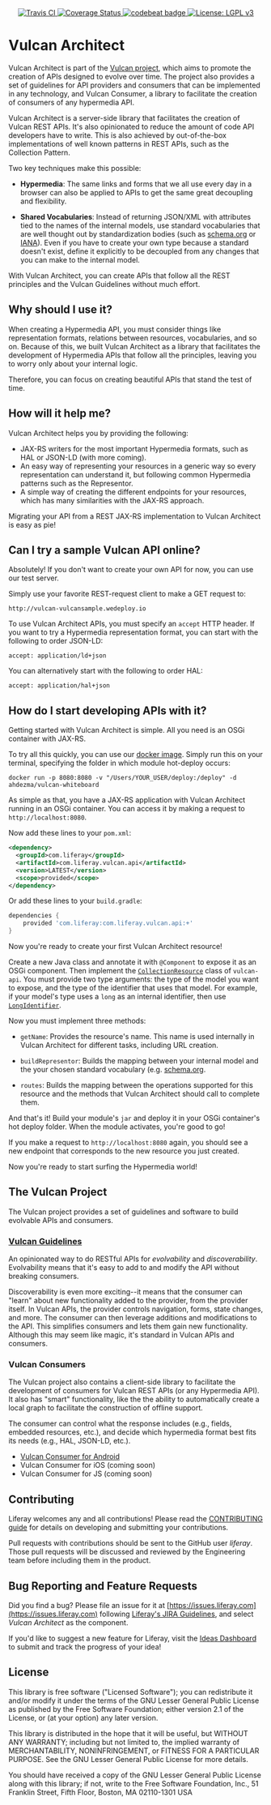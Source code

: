<div align="center">
    <a href="https://travis-ci.org/liferay/com-liferay-vulcan">
        <img src="https://travis-ci.org/liferay/com-liferay-vulcan.svg?branch=master" alt="Travis CI" />
    </a>
    <a href='https://coveralls.io/github/liferay/com-liferay-vulcan?branch=master'>
        <img src='https://coveralls.io/repos/github/liferay/com-liferay-vulcan/badge.svg?branch=master' alt='Coverage Status' />
    </a>
    <a href="https://codebeat.co/projects/github-com-liferay-com-liferay-vulcan-master">
        <img alt="codebeat badge" src="https://codebeat.co/badges/bb871bcd-dd93-49f2-a8bc-6166169b0e44" />
    </a>
    <a href='https://www.gnu.org/licenses/lgpl-3.0'>
        <img src='https://img.shields.io/badge/License-LGPL%20v3-blue.svg' alt='License: LGPL v3' />
    </a>
</div>

# Vulcan Architect

Vulcan Architect is part of the [Vulcan project](#the-vulcan-project), which aims to promote the creation of APIs designed to evolve over time. The project also provides a set of guidelines for API providers and consumers that can be implemented in any technology, and Vulcan Consumer, a library to facilitate the creation of consumers of any hypermedia API.

Vulcan Architect is a server-side library that facilitates the creation of Vulcan REST APIs. It's also opinionated to reduce the amount of code API developers have to write. This is also achieved by out-of-the-box implementations of well known patterns in REST APIs, such as the Collection Pattern.

Two key techniques make this possible:

- **Hypermedia**: The same links and forms that we all use every day in a browser can also be applied to APIs to get the same great decoupling and flexibility. 

- **Shared Vocabularies**: Instead of returning JSON/XML with attributes tied to the names of the internal models, use standard vocabularies that are well thought out by standardization bodies (such as [schema.org](https://schema.org) or [IANA](https://www.iana.org/assignments/link-relations/link-relations.xhtml)). Even if you have to create your own type because a standard doesn't exist, define it explicitly to be decoupled from any changes that you can make to the internal model.

With Vulcan Architect, you can create APIs that follow all the REST principles and the Vulcan Guidelines without much effort.

## Why should I use it?

When creating a Hypermedia API, you must consider things like representation formats, relations between resources, vocabularies, and so on. Because of this, we built Vulcan Architect as a library that facilitates the development of Hypermedia APIs that follow all the principles, leaving you to worry only about your internal logic.

Therefore, you can focus on creating beautiful APIs that stand the test of time.

## How will it help me?

Vulcan Architect helps you by providing the following:

- JAX-RS writers for the most important Hypermedia formats, such as HAL or JSON-LD (with more coming).
- An easy way of representing your resources in a generic way so every representation can understand it, but following common Hypermedia patterns such as the Representor.
- A simple way of creating the different endpoints for your resources, which has many similarities with the JAX-RS approach.

Migrating your API from a REST JAX-RS implementation to Vulcan Architect is easy as pie!

## Can I try a sample Vulcan API online?

Absolutely! If you don't want to create your own API for now, you can use our test server.

Simply use your favorite REST-request client to make a GET request to:

    http://vulcan-vulcansample.wedeploy.io

To use Vulcan Architect APIs, you must specify an `accept` HTTP header. If you want to try a Hypermedia representation format, you can start with the following to order JSON-LD:

    accept: application/ld+json

You can alternatively start with the following to order HAL:

    accept: application/hal+json

## How do I start developing APIs with it?

Getting started with Vulcan Architect is simple. All you need is an OSGi container with JAX-RS.

To try all this quickly, you can use our [docker image](https://hub.docker.com/r/ahdezma/vulcan-whiteboard/). Simply run this on your terminal, specifying the folder in which module hot-deploy occurs:

    docker run -p 8080:8080 -v "/Users/YOUR_USER/deploy:/deploy" -d ahdezma/vulcan-whiteboard

As simple as that, you have a JAX-RS application with Vulcan Architect running in an OSGi container. You can access it by making a request to `http://localhost:8080`.

Now add these lines to your `pom.xml`:

```xml
<dependency>
  <groupId>com.liferay</groupId>
  <artifactId>com.liferay.vulcan.api</artifactId>
  <version>LATEST</version>
  <scope>provided</scope>
</dependency>
```

Or add these lines to your `build.gradle`:

```groovy
dependencies {
	provided 'com.liferay:com.liferay.vulcan.api:+'
}
```

Now you're ready to create your first Vulcan Architect resource!

Create a new Java class and annotate it with `@Component` to expose it as an OSGi component. Then implement the [`CollectionResource`](https://github.com/liferay/com-liferay-vulcan/blob/master/vulcan-api/src/main/java/com/liferay/vulcan/resource/CollectionResource.java) class of `vulcan-api`. You must provide two type arguments: the type of the model you want to expose, and the type of the identifier that uses that model. For example, if your model's type uses a `long` as an internal identifier, then use [`LongIdentifier`](https://github.com/liferay/com-liferay-vulcan/blob/master/vulcan-api/src/main/java/com/liferay/vulcan/resource/identifier/LongIdentifier.java).

Now you must implement three methods:

- `getName`: Provides the resource's name. This name is used internally in Vulcan Architect for different tasks, including URL creation.

- `buildRepresentor`: Builds the mapping between your internal model and the your chosen standard vocabulary (e.g. [schema.org](https://schema.org).

- `routes`: Builds the mapping between the operations supported for this resource and the methods that Vulcan Architect should call to complete them.

And that's it! Build your module's `jar` and deploy it in your OSGi container's hot deploy folder. When the module activates, you're good to go!

If you make a request to `http://localhost:8080` again, you should see a new endpoint that corresponds to the new resource you just created.

Now you're ready to start surfing the Hypermedia world!

## The Vulcan Project

The Vulcan project provides a set of guidelines and software to build evolvable APIs and consumers.

### [Vulcan Guidelines](https://vulcan.wedeploy.io/guidelines/)

An opinionated way to do RESTful APIs for *evolvability* and *discoverability*. Evolvability means that it's easy to add to and modify the API without breaking consumers. 

Discoverability is even more exciting--it means that the consumer can "learn" about new functionality added to the provider, from the provider itself. In Vulcan APIs, the provider controls navigation, forms, state changes, and more. The consumer can then leverage additions and modifications to the API. This simplifies consumers and lets them gain new functionality. Although this may seem like magic, it's standard in Vulcan APIs and consumers. 

### Vulcan Consumers

The Vulcan project also contains a client-side library to facilitate the development of consumers for Vulcan REST APIs (or any Hypermedia API). It also has "smart" functionality, like the the ability to automatically create a local graph to facilitate the construction of offline support. 

The consumer can control what the response includes (e.g., fields, embedded resources, etc.), and decide which hypermedia format best fits its needs (e.g., HAL, JSON-LD, etc.). 

- [Vulcan Consumer for Android](https://github.com/liferay-mobile/vulcan-consumer-android)
- Vulcan Consumer for iOS (coming soon)
- Vulcan Consumer for JS (coming soon)

## Contributing
Liferay welcomes any and all contributions! Please read the [CONTRIBUTING guide](https://github.com/liferay/liferay-portal/blob/master/CONTRIBUTING.markdown) for details on developing and submitting your contributions.

Pull requests with contributions should be sent to the GitHub user *liferay*. Those pull requests will be discussed and reviewed by the Engineering team before including them in the product.

## Bug Reporting and Feature Requests
Did you find a bug? Please file an issue for it at [https://issues.liferay.com](https://issues.liferay.com) following [Liferay's JIRA Guidelines](http://www.liferay.com/community/wiki/-/wiki/Main/JIRA), and select *Vulcan Architect* as the component.

If you'd like to suggest a new feature for Liferay, visit the [Ideas Dashboard](https://dev.liferay.com/participate/ideas) to submit and track the progress of your idea!

## License
This library is free software ("Licensed Software"); you can redistribute it and/or modify it under the terms of the GNU Lesser General Public License as published by the Free Software Foundation; either version 2.1 of the License, or (at your option) any later version.

This library is distributed in the hope that it will be useful, but WITHOUT ANY WARRANTY; including but not limited to, the implied warranty of MERCHANTABILITY, NONINFRINGEMENT, or FITNESS FOR A PARTICULAR PURPOSE. See the GNU Lesser General Public License for more details.

You should have received a copy of the GNU Lesser General Public License along with this library; if not, write to the Free Software Foundation, Inc., 51 Franklin Street, Fifth Floor, Boston, MA 02110-1301 USA